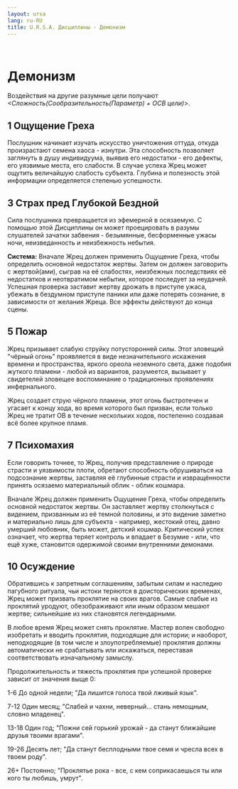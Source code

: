 ```yaml
---
layout: ursa
lang: ru-RU
title: U.R.S.A. Дисциплины - Демонизм
---
```


<div id="nav-placeholder"></div>
<script>
$(function(){
  $("#nav-placeholder").load("/ursa_doc/navbar.html");
});
</script>

<br>

# Демонизм

Воздействия на другие разумные цели получают *<Сложность(Сообразительность(Параметр) + ОСВ цели)>*.

## **1 Ощущение Греха**

Послушник начинает изучать искусство уничтожения оттуда, откуда произрастают семена хаоса - изнутри. Эта способность позволяет заглянуть в душу индивидуума, выявив его недостатки - его дефекты, его уязвимые места, его слабости. В случае успеха Жрец может ощутить величайшую слабость субъекта. Глубина и полезность этой информации определяется степенью успешности.

## **3 Страх пред Глубокой Бездной**

Сила послушника превращается из эфемерной в осязаемую. С помощью этой Дисциплины он может проецировать в разумы слушателей зачатки забвения - безымянные, бесформенные ужасы ночи, неизведанность и неизбежность небытия.

**Система:** Вначале Жрец должен применить Ощущение Греха, чтобы определить основной недостаток жертвы. Затем он должен заговорить с жертвой(ами), сыграв на её слабостях, неизбежных последствиях её недостатков и неотвратимом небытии, которое последует за неудачей. Успешная проверка заставит жертву дрожать в приступе ужаса, убежать в бездумном приступе паники или даже потерять сознание, в зависимости от желания Жреца. Все эффекты действуют до конца сцены. 

## **5 Пожар**

Жрец призывает слабую струйку потусторонней силы. Этот зловещий "чёрный огонь" проявляется в виде незначительного искажения времени и пространства, яркого ореола неземного света, даже подобия жуткого пламени - любой из вариантов, разумеется, вызывает у свидетелей зловещее воспоминание о традиционных проявлениях инфернального.

Жрец создает струю чёрного пламени, этот огонь быстротечен и угасает к концу хода, во время которого был призван, если только Жрец не тратит ОВ в течение нескольких ходов, постепенно создавая всё более крупное пламя.

## **7 Психомахия**

Если говорить точнее, то Жрец, получив представление о природе страсти и уязвимости плоти, обретают способность обрушиваться на подсознание жертвы, заставляя её глубинные страсти и извращённости принять осязаемо материальный облик - облик кошмара.

Вначале Жрец должен применить Ощущение Греха, чтобы определить основной недостаток жертвы. Он заставляет жертву столкнуться с видением, призванным из её темной половины, и это видение заметно и материально лишь для субъекта - например, жестокий отец, давно умерший любовник, быть может, детский кошмар. Критический успех означает, что жертва теряет контроль и впадает в Безумие - или, что ещё хуже, становится одержимой своими внутренними демонами.

## **10 Осуждение**

Обратившись к запретным соглашениям, забытым силам и наследию пагубного ритуала, чьи истоки теряются в доисторических временах, Жрец может призвать проклятие на своих врагов. Самые слабые из проклятий уродуют, обезображивают или иным образом мешают жертве; сильнейшие из них становятся легендарными.  

В любое время Жрец может снять проклятие. Мастер волен свободно изобретать и вводить проклятия, подходящие для истории; и наоборот, неподходящие (в том числе и злоупотребляемые) проклятия должны автоматически не срабатывать или искажаться, переставая соответствовать изначальному замыслу.

Продолжительность и тяжесть проклятия при успешной проверке зависит от значения выще 0:

1-6 До одной недели; "Да лишится голоса твой лживый язык".

7-12 Один месяц; "Слабей и чахни, неверный... стань немощным, словно младенец".

13-18 Один год; "Пожни сей горький урожай - да станут ближайшие друзья твоими врагами".

19-26 Десять лет; "Да станут бесплодными твое семя и чресла всех в твоем роду".

26+ Постоянно; "Проклятье рока - все, с кем соприкасаешься ты или кого ты любишь, умрут".
